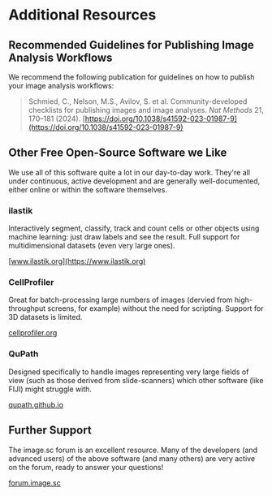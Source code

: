 # Additional Resources

## Recommended Guidelines for Publishing Image Analysis Workflows

We recommend the following publication for guidelines on how to publish your image analysis workflows:

>Schmied, C., Nelson, M.S., Avilov, S. et al. Community-developed checklists for publishing images and image analyses. _Nat Methods_ 21, 170–181 (2024). [https://doi.org/10.1038/s41592-023-01987-9](https://doi.org/10.1038/s41592-023-01987-9)

## Other Free Open-Source Software we Like

We use all of this software quite a lot in our day-to-day work. They're all under continuous, active development and are generally well-documented, either online or within the software themselves.

### ilastik

Interactively segment, classify, track and count cells or other objects using machine learning: just draw labels and see the result. Full support for multidimensional datasets (even very large ones).

[www.ilastik.org](https://www.ilastik.org)

### CellProfiler

Great for batch-processing large numbers of images (dervied from high-throughput screens, for example) without the need for scripting. Support for 3D datasets is limited.

[cellprofiler.org](https://cellprofiler.org)

### QuPath

Designed specifically to handle images representing very large fields of view (such as those derived from slide-scanners) which other software (like FIJI) might struggle with.

[qupath.github.io](https://qupath.github.io)

## Further Support

The image.sc forum is an excellent resource. Many of the developers (and advanced users) of the above software (and many others) are very active on the forum, ready to answer your questions!

[forum.image.sc](https://forum.image.sc)
